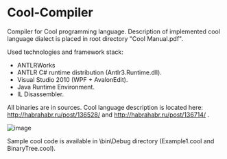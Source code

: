 Cool-Compiler
=============

Compiler for Cool programming language. Description of implemented cool language dialect is placed in root directory "Cool Manual.pdf".

Used technologies and framework stack: 
- ANTLRWorks
- ANTLR C# runtime distribution (Antlr3.Runtime.dll).
- Visual Studio 2010 (WPF + AvalonEdit).
- Java Runtime Environment.
- IL Disassembler.

All binaries are in sources.
Cool language description is located here: http://habrahabr.ru/post/136528/ and http://habrahabr.ru/post/136714/ .

<img src="http://habrastorage.org/storage2/226/a04/b80/226a04b8030a10388d078957c6af08cd.png" alt="image"/>

Sample cool code is available in \bin\Debug directory (Example1.cool and BinaryTree.cool).